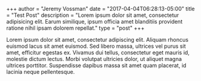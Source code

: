 +++
author = "Jeremy Vossman"
date = "2017-04-04T06:28:13-05:00"
title = "Test Post"
description = "Lorem ipsum dolor sit amet, consectetur adipisicing elit. Earum similique, ipsum officia amet blanditiis provident ratione nihil ipsam dolorem repellat."
type = "post"
+++


Lorem ipsum dolor sit amet, consectetur adipiscing elit. Aliquam rhoncus euismod lacus sit amet euismod. Sed libero massa, ultrices vel purus sit amet, efficitur egestas ex. Vivamus dui tellus, consectetur eget mauris id, molestie dictum lectus. Morbi volutpat ultricies dolor, ut aliquet magna ultrices porttitor. Suspendisse dapibus massa sit amet quam placerat, id lacinia neque pellentesque.  